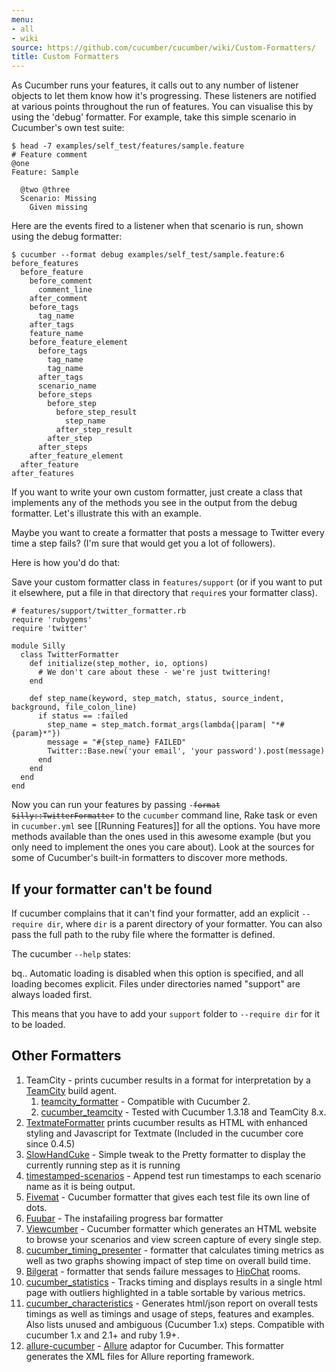 ```yaml
---
menu:
- all
- wiki
source: https://github.com/cucumber/cucumber/wiki/Custom-Formatters/
title: Custom Formatters
---
```


As Cucumber runs your features, it calls out to any number of listener objects to let them know how it's progressing. These listeners are notified at various points throughout the run of features. You can visualise this by using the 'debug' formatter. For example, take this simple scenario in Cucumber's own test suite:

```
$ head -7 examples/self_test/features/sample.feature
# Feature comment
@one
Feature: Sample

  @two @three
  Scenario: Missing
    Given missing
```

Here are the events fired to a listener when that scenario is run, shown using the debug formatter:

```
$ cucumber --format debug examples/self_test/sample.feature:6
before_features
  before_feature
    before_comment
      comment_line
    after_comment
    before_tags
      tag_name
    after_tags
    feature_name
    before_feature_element
      before_tags
        tag_name
        tag_name
      after_tags
      scenario_name
      before_steps
        before_step
          before_step_result
            step_name
          after_step_result
        after_step
      after_steps
    after_feature_element
  after_feature
after_features
```

If you want to write your own custom formatter, just create a class that implements any of the methods you see in the output from the debug formatter. Let's illustrate this with an example.

Maybe you want to create a formatter that posts a message to Twitter every time a step fails? (I'm sure that would get you a lot of followers).

Here is how you'd do that:

Save your custom formatter class in <code>features/support</code> (or if you want to put it elsewhere, put a file in that directory that <code>require</code>s your formatter class).

```
# features/support/twitter_formatter.rb
require 'rubygems'
require 'twitter'

module Silly
  class TwitterFormatter
    def initialize(step_mother, io, options)
      # We don't care about these - we're just twittering!
    end

    def step_name(keyword, step_match, status, source_indent, background, file_colon_line)
      if status == :failed
        step_name = step_match.format_args(lambda{|param| "*#{param}*"})
        message = "#{step_name} FAILED"
        Twitter::Base.new('your email', 'your password').post(message)
      end
    end
  end
end
```

Now you can run your features by passing <code>-~~format Silly::TwitterFormatter</code> to the <code>cucumber</code> command line, Rake task or even in <code>cucumber.yml</code>~~ see [[Running Features]] for all the options. You have more methods available than the ones used in this awesome example (but you only need to implement the ones you care about). Look at the sources for some of Cucumber's built-in formatters to discover more methods.

## If your formatter can't be found

If cucumber complains that it can't find your formatter, add an explicit <code>--require dir</code>, where <code>dir</code> is a parent directory of your formatter. You can also pass the full path to the ruby file where the formatter is defined.

The cucumber <code>--help</code> states:

bq.. Automatic loading is disabled when this option is specified, and all loading becomes explicit. Files under directories named "support" are always loaded first.

This means that you have to add your <code>support</code> folder to <code>--require dir</code> for it to be loaded.

## Other Formatters

1. TeamCity - prints cucumber results in a format for interpretation by a [TeamCity](http://www.jetbrains.com/teamcity/index.html) build agent.
   1. [teamcity_formatter](https://github.com/kevinrood/teamcity_formatter) - Compatible with Cucumber 2.
   2. [cucumber_teamcity](https://github.com/ankurcha/cucumber_teamcity/) - Tested with Cucumber 1.3.18 and TeamCity 8.x.
2. [TextmateFormatter](http://github.com/raldred/cucumber_textmate/) prints cucumber results as HTML with enhanced styling and Javascript for Textmate (Included in the cucumber core since 0.4.5)
3. [SlowHandCuke](http://github.com/moredip/SlowHandCuke) - Simple tweak to the Pretty formatter to display the currently running step as it is running
4. [timestamped-scenarios](https://github.com/moredip/timestamped-scenarios) - Append test run timestamps to each scenario name as it is being output.
5. [Fivemat](https://github.com/tpope/fivemat) - Cucumber formatter that gives each test file its own line of dots.
6. [Fuubar](http://github.com/martinciu/fuubar-cucumber) - The instafailing progress bar formatter
7. [Viewcumber](https://github.com/versapay/viewcumber) - Cucumber formatter which generates an HTML website to browse your scenarios and view screen capture of every single step.
8. [cucumber_timing_presenter](https://github.com/distributedlife/cucumber_timing_presenter) - formatter that calculates timing metrics as well as two graphs showing impact of step time on overall build time.
9. [Bilgerat](https://github.com/mdsol/bilgerat) - formatter that sends failure messages to [HipChat](https://www.hipchat.com/) rooms.
10. [cucumber_statistics](https://github.com/alienfast/cucumber_statistics) - Tracks timing and displays results in a single html page with outliers highlighted in a table sortable by various metrics.
11. [cucumber_characteristics](https://github.com/singram/cucumber_characteristics) - Generates html/json report on overall tests timings as well as timings and usage of steps, features and examples. Also lists unused and ambiguous (Cucumber 1.x) steps. Compatible with cucumber 1.x and 2.1+ and ruby 1.9+.
12. [allure-cucumber](https://github.com/allure-framework/allure-cucumber) - [Allure](https://github.com/allure-framework) adaptor for Cucumber. This formatter generates the XML files for Allure reporting framework.
